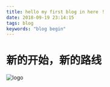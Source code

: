 ```yaml
---
title: hello my first blog in here ！
date: 2018-09-19 23:14:15
tags: blog
keywords: "blog begin"
---
```


# 新的开始，新的路线

<fancybox>![logo](https://s1.ax1x.com/2022/10/09/xJ7yMF.png)</fancybox>